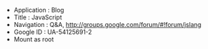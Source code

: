 - Application : Blog
- Title       : JavaScript
- Navigation  : Q&A, http://groups.google.com/forum/#!forum/jslang
- Google ID   : UA-54125691-2
- Mount as root